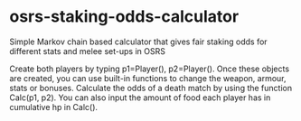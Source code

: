 # osrs-staking-odds-calculator
Simple Markov chain based calculator that gives fair staking odds for different stats and melee set-ups in OSRS


Create both players by typing p1=Player(), p2=Player(). Once these objects are created, you can use built-in functions to change the weapon, armour, stats or bonuses.
Calculate the odds of a death match by using the function Calc(p1, p2). You can also input the amount of food each player has in cumulative hp in Calc().
